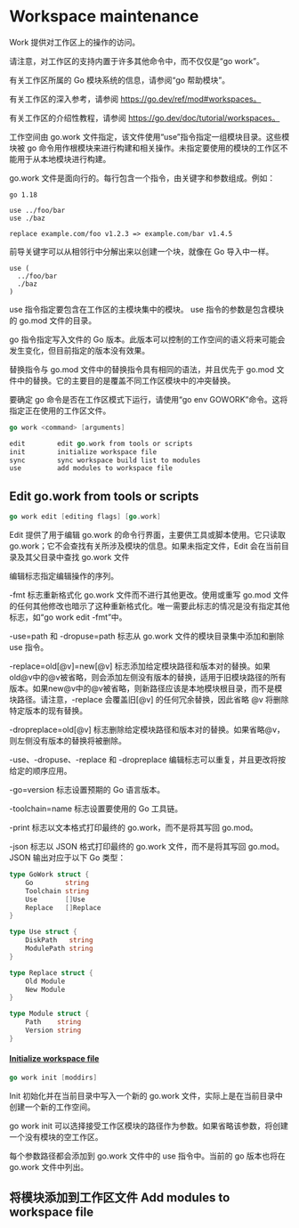 # Workspace maintenance

Work 提供对工作区上的操作的访问。

请注意，对工作区的支持内置于许多其他命令中，而不仅仅是“go work”。

有关工作区所属的 Go 模块系统的信息，请参阅“go 帮助模块”。

有关工作区的深入参考，请参阅 https://go.dev/ref/mod#workspaces。

有关工作区的介绍性教程，请参阅 https://go.dev/doc/tutorial/workspaces。

工作空间由 go.work 文件指定，该文件使用“use”指令指定一组模块目录。这些模块被 go 命令用作根模块来进行构建和相关操作。未指定要使用的模块的工作区不能用于从本地模块进行构建。

go.work 文件是面向行的。每行包含一个指令，由关键字和参数组成。例如：

```go-module
go 1.18

use ../foo/bar
use ./baz

replace example.com/foo v1.2.3 => example.com/bar v1.4.5
```

前导关键字可以从相邻行中分解出来以创建一个块，就像在 Go 导入中一样。

```go-module
use (
  ../foo/bar
  ./baz
)
```

use 指令指定要包含在工作区的主模块集中的模块。 use 指令的参数是包含模块的 go.mod 文件的目录。

go 指令指定写入文件的 Go 版本。此版本可以控制的工作空间的语义将来可能会发生变化，但目前指定的版本没有效果。

替换指令与 go.mod 文件中的替换指令具有相同的语法，并且优先于 go.mod 文件中的替换。它的主要目的是覆盖不同工作区模块中的冲突替换。

要确定 go 命令是否在工作区模式下运行，请使用“go env GOWORK”命令。这将指定正在使用的工作区文件。

```go
go work <command> [arguments]
```

```go
edit        edit go.work from tools or scripts
init        initialize workspace file
sync        sync workspace build list to modules
use         add modules to workspace file
```

## Edit go.work from tools or scripts

```go
go work edit [editing flags] [go.work]
```

Edit 提供了用于编辑 go.work 的命令行界面，主要供工具或脚本使用。它只读取 go.work；它不会查找有关所涉及模块的信息。如果未指定文件，Edit 会在当前目录及其父目录中查找 go.work 文件

编辑标志指定编辑操作的序列。

-fmt 标志重新格式化 go.work 文件而不进行其他更改。使用或重写 go.mod 文件的任何其他修改也暗示了这种重新格式化。唯一需要此标志的情况是没有指定其他标志，如“go work edit -fmt”中。

-use=path 和 -dropuse=path 标志从 go.work 文件的模块目录集中添加和删除 use 指令。

-replace=old[@v]=new[@v] 标志添加给定模块路径和版本对的替换。如果old@v中的@v被省略，则会添加左侧没有版本的替换，适用于旧模块路径的所有版本。如果new@v中的@v被省略，则新路径应该是本地模块根目录，而不是模块路径。请注意，-replace 会覆盖旧[@v] 的任何冗余替换，因此省略 @v 将删除特定版本的现有替换。

-dropreplace=old[@v] 标志删除给定模块路径和版本对的替换。如果省略@v，则左侧没有版本的替换将被删除。

-use、-dropuse、-replace 和 -dropreplace 编辑标志可以重复，并且更改将按给定的顺序应用。

-go=version 标志设置预期的 Go 语言版本。

-toolchain=name 标志设置要使用的 Go 工具链。

-print 标志以文本格式打印最终的 go.work，而不是将其写回 go.mod。

-json 标志以 JSON 格式打印最终的 go.work 文件，而不是将其写回 go.mod。 JSON 输出对应于以下 Go 类型：

```go
type GoWork struct {
	Go        string
	Toolchain string
	Use       []Use
	Replace   []Replace
}

type Use struct {
	DiskPath   string
	ModulePath string
}

type Replace struct {
	Old Module
	New Module
}

type Module struct {
	Path    string
	Version string
}
```

#### [Initialize workspace file](https://pkg.go.dev/cmd/go#hdr-Initialize_workspace_file)

```go
go work init [moddirs]
```

Init 初始化并在当前目录中写入一个新的 go.work 文件，实际上是在当前目录中创建一个新的工作空间。

go work init 可以选择接受工作区模块的路径作为参数。如果省略该参数，将创建一个没有模块的空工作区。

每个参数路径都会添加到 go.work 文件中的 use 指令中。当前的 go 版本也将在 go.work 文件中列出。

## 将模块添加到工作区文件  Add modules to workspace file


